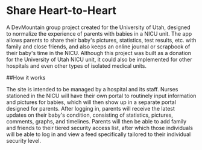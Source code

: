 Share Heart-to-Heart
============

A DevMountain group project created for the University of Utah, designed to normalize the experience of parents with babies in a NICU unit. The app allows parents to share their baby's pictures, statistics, test results, etc. with family and close friends, and also keeps an online journal or scrapbook of their baby's time in the NICU. Although this project was built as a donation for the University of Utah NICU unit, it could also be implemented for other hospitals and even other types of isolated medical units.

##How it works

The site is intended to be managed by a hospital and its staff. Nurses stationed in the NICU will have their own portal to routinely input information and pictures for babies, which will then show up in a separate portal designed for parents. After logging in, parents will receive the latest updates on their baby's condition, consisting of statistics, pictures, comments, graphs, and timelines. Parents will then be able to add family and friends to their tiered security access list, after which those individuals will be able to log in and view a feed specifically tailored to their individual security level.
